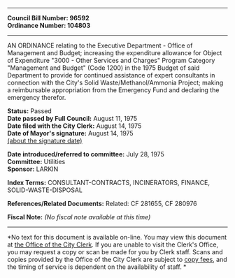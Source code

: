 * * * * *  
  
**Council Bill Number: [](#h0)[](#h2)96592**   
**Ordinance Number: 104803**  
  
* * * * *  
  
AN ORDINANCE relating to the Executive Department - Office of Management and Budget; increasing the expenditure allowance for Object of Expenditure "3000 - Other Services and Charges" Program Category "Management and Budget" (Code 1200) in the 1975 Budget of said Department to provide for continued assistance of expert consultants in connection with the City's Solid Waste/Methanol/Ammonia Project; making a reimbursable appropriation from the Emergency Fund and declaring the emergency therefor.  
  
**Status:** Passed   
**Date passed by Full Council:** August 11, 1975   
**Date filed with the City Clerk:** August 14, 1975   
**Date of Mayor's signature:** August 14, 1975   
[(about the signature date)](/~public/approvaldate.htm)   
  
  
**Date introduced/referred to committee:** July 28, 1975   
**Committee:** Utilities   
**Sponsor:** LARKIN   
  
**Index Terms:** CONSULTANT-CONTRACTS, INCINERATORS, FINANCE, SOLID-WASTE-DISPOSAL  
  
**References/Related Documents:** Related: CF 281655, CF 280976  
  
**Fiscal Note:** *(No fiscal note available at this time)*  
  
* * * * *  
  
*No text for this document is available on-line. You may view this document at [the Office of the City Clerk](http://www.seattle.gov/leg/clerk/contactUs.htm). If you are unable to visit the Clerk's Office, you may request a copy or scan be made for you by Clerk staff. Scans and copies provided by the Office of the City Clerk are subject to [copy fees](http://clerk.seattle.gov/~public/clerkfees.htm), and the timing of service is dependent on the availability of staff. *  
  
  

